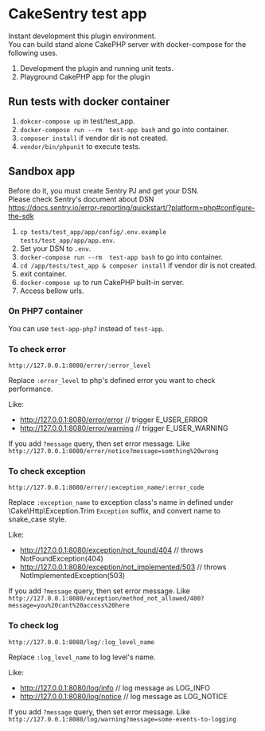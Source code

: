 # CakeSentry test app
Instant development this plugin environment.  
You can build stand alone CakePHP server with docker-compose for the following uses.

1. Development the plugin and running unit tests.
2. Playground CakePHP app for the plugin

## Run tests with docker container
1. `dokcer-compose up` in test/test_app.
2. `docker-compose run --rm  test-app bash` and go into container.
3. `composer install` if vendor dir is not created.
4. `vendor/bin/phpunit` to execute tests.

## Sandbox app
Before do it, you must create Sentry PJ and get your DSN.  
Please check Sentry's document about DSN  
https://docs.sentry.io/error-reporting/quickstart/?platform=php#configure-the-sdk

1. `cp tests/test_app/app/config/.env.example tests/test_app/app/app.env`.
2. Set your DSN to `.env`.
3. `docker-compose run --rm  test-app bash` to go into container.
4. `cd /app/tests/test_app & composer install` if vendor dir is not created.
5. exit container.
6. `docker-compose up` to run CakePHP built-in server.
7. Access bellow urls.

### On PHP7 container
You can use `test-app-php7` instead of `test-app`.

### To check error
`http://127.0.0.1:8080/error/:error_level`

Replace `:error_level` to php's defined error you want to check performance.

Like:

* http://127.0.0.1:8080/error/error // trigger E_USER_ERROR
* http://127.0.0.1:8080/error/warning // trigger E_USER_WARNING

If you add `?message` query, then set error message.
Like `http://127.0.0.1:8080/error/notice?message=somthing%20wrong`

### To check exception
`http://127.0.0.1:8080/error/:exception_name/:error_code`

Replace `:exception_name` to exception class's name in defined under \Cake\Http\Exception.Trim `Exception` suffix, and convert name to snake_case style.

Like:

* http://127.0.0.1:8080/exception/not_found/404 // throws NotFoundException(404)
* http://127.0.0.1:8080/exception/not_implemented/503 // throws NotImplementedException(503)

If you add `?message` query, then set error message.
Like `http://127.0.0.1:8080/exception/method_not_allowed/400?message=you%20cant%20access%20here`

### To check log
`http://127.0.0.1:8080/log/:log_level_name`

Replace `:log_level_name` to log level's name.

Like:

* http://127.0.0.1:8080/log/info // log message as LOG_INFO
* http://127.0.0.1:8080/log/notice // log message as LOG_NOTICE

If you add `?message` query, then set error message.
Like `http://127.0.0.1:8080/log/warning?message=some-events-to-logging`

